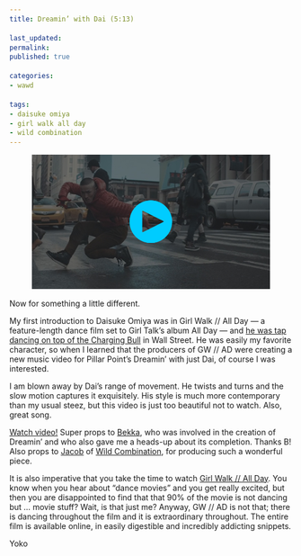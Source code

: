 ```yaml
---
title: Dreamin’ with Dai (5:13)

last_updated: 
permalink: 
published: true

categories:
- wawd

tags:
- daisuke omiya
- girl walk all day
- wild combination
---
```


<figure>
	<a href="http://www.youtube.com/watch?v=CUgI-iy8rKY"><img src="/assets/images/2014-03-12-pillar_point_dai_omiya.jpg" alt="A still from a Youtube video. Daisuke Omiya is dancing in the streets in Times Square" /></a>
</figure>

Now for something a little different. 

My first introduction to Daisuke Omiya was in Girl Walk // All Day — a feature-length dance film set to Girl Talk’s album All Day — and [he was tap dancing on top of the Charging Bull](http://girlwalkallday.com/watch-the-film/enter-the-gentleman) in Wall Street. He was easily my favorite character, so when I learned that the producers of GW // AD were creating a new music video for Pillar Point’s Dreamin’ with just Dai, of course I was interested. 

I am blown away by Dai’s range of movement. He twists and turns and the slow motion captures it exquisitely. His style is much more contemporary than my usual steez, but this video is just too beautiful not to watch. Also, great song.

[Watch video!](http://www.youtube.com/watch?v=CUgI-iy8rKY) Super props to [Bekka](https://twitter.com/bekkapalmer), who was involved in the creation of Dreamin’ and who also gave me a heads-up about its completion. Thanks B! Also props to [Jacob](http://twitter.com/jacobkrupnick) of [Wild Combination](http://wildcombination.com/), for producing such a wonderful piece.

<section class="postscript">
	<p>
		It is also imperative that you take the time to watch <a href="http://girlwalkallday.com/">Girl Walk // All Day</a>. You know when you hear about “dance movies” and you get really excited, but then you are disappointed to find that that 90% of the movie is not dancing but … movie stuff? Wait, is that just me? Anyway, GW // AD is not that; there is dancing throughout the film and it is extraordinary throughout. The entire film is available online, in easily digestible and incredibly addicting snippets.
	</p>
</section>

Yoko